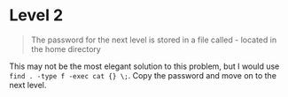 # Level 2

> The password for the next level is stored in a file called - located in the home directory

This may not be the most elegant solution to this problem, but I would use `find . -type f -exec cat {} \;`. Copy the password and move on to the next level.
